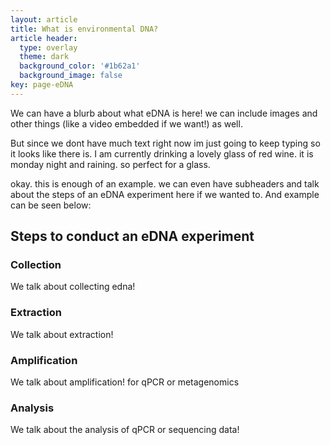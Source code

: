 ```yaml
---
layout: article
title: What is environmental DNA?
article header:
  type: overlay
  theme: dark
  background_color: '#1b62a1'
  background_image: false
key: page-eDNA
---
```



We can have a blurb about what eDNA is here! we can include images and other things (like a video embedded if we want!) as well. 

But since we dont have much text right now im just going to keep typing so it looks like there is. I am currently drinking a lovely glass of red wine. it is monday night and raining. so perfect for a glass. 


okay. this is enough of an example. we can even have subheaders and talk about the steps of an eDNA experiment here if we wanted to. And example can be seen below:

## Steps to conduct an eDNA experiment

### Collection

We talk about collecting edna!

### Extraction

We talk about extraction!

### Amplification

We talk about amplification! for qPCR or metagenomics

### Analysis

We talk about the analysis of qPCR or sequencing data!